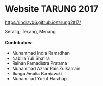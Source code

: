 # Website TARUNG 2017
https://indravb6.github.io/tarung2017/

Serang, Terjang, Menang

#### Contributors:

- Muhammad Indra Ramadhan
- Nabilla Yuli Shafira
- Raihan Ramadistra Pratama
- Muhammad Azhar Rais Zulkarnain
- Bunga Amalia Kurniawati
- Muhammad Yusuf Harahap
